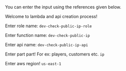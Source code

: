 You can enter the input using the references given below.

Welcome to lambda and api creation process!

Enter role name:
`dev-check-public-ip-role`

Enter function name:
`dev-check-public-ip`

Enter api name:
`dev-check-public-ip-api`

Enter part part! For ex: players, customers etc.
`ip`

Enter aws region!
`us-east-1`